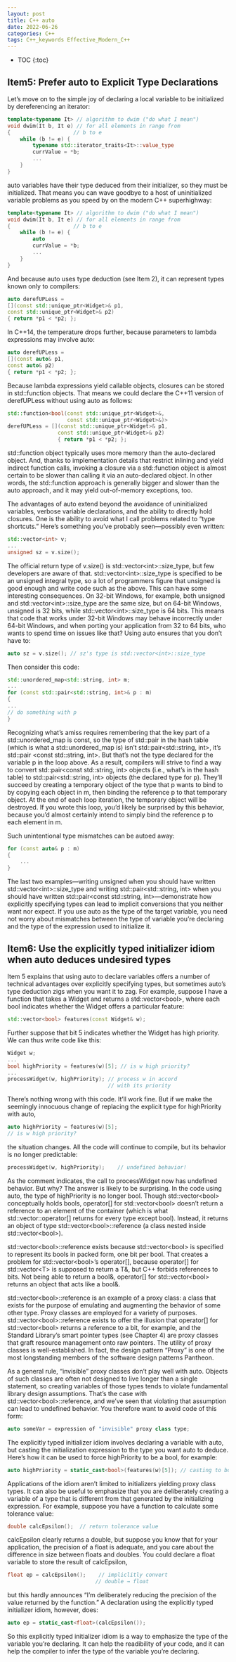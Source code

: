```yaml
---
layout: post
title: C++ auto
date: 2022-06-26
categories: C++
tags: C++_keywords Effective_Modern_C++
---
```


* TOC
{:toc}

## Item5: Prefer auto to Explicit Type Declarations

Let’s move on to the simple joy of declaring a local variable to be initialized by dereferencing an iterator:

```cpp
template<typename It> // algorithm to dwim ("do what I mean")
void dwim(It b, It e) // for all elements in range from
{                    // b to e
    while (b != e) {
        typename std::iterator_traits<It>::value_type
        currValue = *b;
        ...
    }
}
```

auto variables have their type deduced from their initializer, so they must be initialized. That means you can wave goodbye to a host of uninitialized variable problems as you speed by on the modern C++ superhighway:

```cpp
template<typename It> // algorithm to dwim ("do what I mean")
void dwim(It b, It e) // for all elements in range from
{                    // b to e
    while (b != e) {
        auto
        currValue = *b;
        ...
    }
}
```

And because auto uses type deduction (see Item 2), it can represent types known only to compilers:

```cpp
auto derefUPLess =
[](const std::unique_ptr<Widget>& p1,
const std::unique_ptr<Widget>& p2)
{ return *p1 < *p2; };
```

In C++14, the temperature drops further, because parameters to lambda expressions may involve auto:

```cpp
auto derefUPLess =
[](const auto& p1,
const auto& p2)
{ return *p1 < *p2; };
```

Because lambda expressions yield callable objects, closures can be stored in std::function objects. That means we could declare the C++11 version of derefUPLess without using auto as follows:

```cpp
std::function<bool(const std::unique_ptr<Widget>&,
                   const std::unique_ptr<Widget>&)>
derefUPLess = [](const std::unique_ptr<Widget>& p1,
                const std::unique_ptr<Widget>& p2)
                { return *p1 < *p2; };
```

std::function object typically uses more memory than the auto-declared object. And, thanks to implementation details that restrict inlining and yield indirect function calls, invoking a closure via a std::function object is almost certain to be slower than calling it via an auto-declared object. In other words, the std::function approach is generally bigger and slower than the auto approach, and it may yield out-of-memory exceptions, too.

The advantages of auto extend beyond the avoidance of uninitialized variables, verbose variable declarations, and the ability to directly hold closures. One is the ability to avoid what I call problems related to “type shortcuts.” Here’s something you’ve probably seen—possibly even written:

```cpp
std::vector<int> v;
...
unsigned sz = v.size();
```

The official return type of v.size() is std::vector\<int\>::size_type, but few developers are aware of that. std::vector\<int\>::size_type is specified to be an unsigned integral type, so a lot of programmers figure that unsigned is good enough and write code such as the above. This can have some interesting consequences. On 32-bit Windows, for example, both unsigned and std::vector\<int\>::size_type are the same size, but on 64-bit Windows, unsigned is 32 bits, while std::vector\<int\>::size_type is 64 bits. This means that code that works under 32-bit Windows may behave incorrectly under 64-bit Windows, and when porting your application from 32 to 64 bits, who wants to spend time on issues like that? Using auto ensures that you don’t have to:

```cpp
auto sz = v.size(); // sz's type is std::vector<int>::size_type
```

Then consider this code:

```cpp
std::unordered_map<std::string, int> m;
...
for (const std::pair<std::string, int>& p : m)
{
...
// do something with p
}
```

Recognizing what’s amiss requires remembering that the key part of a std::unordered_map is const, so the type of std::pair in the hash table (which is what a std::unordered_map is) isn’t std::pair<std::string, int>, it’s std::pair <const std::string, int>. But that’s not the type declared for the variable p in the loop above. As a result, compilers will strive to find a way to convert std::pair<const std::string, int> objects (i.e., what’s in the hash table) to std::pair<std::string, int> objects (the declared type for p). They’ll succeed by creating a temporary object of the type that p wants to bind to by copying each object in m, then binding the reference p to that temporary object. At the end of each loop iteration, the temporary object will be destroyed. If you wrote this loop, you’d likely be surprised by this behavior, because you’d almost certainly intend to simply bind the reference p to each element in m.

Such unintentional type mismatches can be autoed away:

```cpp
for (const auto& p : m)
{
    ...
}
```

The last two examples—writing unsigned when you should have written std::vector\<int\>::size_type and writing std::pair<std::string, int> when you should have written std::pair<const std::string, int>—demonstrate how explicitly specifying types can lead to implicit conversions that you neither want nor expect. If you use auto as the type of the target variable, you need not worry about mismatches between the type of variable you’re declaring and the type of the expression used to initialize it.

## Item6: Use the explicitly typed initializer idiom when auto deduces undesired types

Item 5 explains that using auto to declare variables offers a number of technical advantages over explicitly specifying types, but sometimes auto’s type deduction zigs when you want it to zag. For example, suppose I have a function that takes a Widget and returns a std::vector\<bool\>, where each bool indicates whether the Widget offers a particular feature:

```cpp
std::vector<bool> features(const Widget& w);
```

Further suppose that bit 5 indicates whether the Widget has high priority. We can thus write code like this:

```cpp
Widget w;
...
bool highPriority = features(w)[5]; // is w high priority?
...
processWidget(w, highPriority); // process w in accord
                                // with its priority
```

There’s nothing wrong with this code. It’ll work fine. But if we make the seemingly innocuous change of replacing the explicit type for highPriority with auto,

```cpp
auto highPriority = features(w)[5];
// is w high priority?
```

the situation changes. All the code will continue to compile, but its behavior is no longer predictable:

```cpp
processWidget(w, highPriority);    // undefined behavior!
```

As the comment indicates, the call to processWidget now has undefined behavior. But why? The answer is likely to be surprising. In the code using auto, the type of highPriority is no longer bool. Though std::vector\<bool\> conceptually holds bools, operator[] for std::vector\<bool\> doesn’t return a reference to an element of the container (which is what std::vector::operator[] returns for every type except bool). Instead, it returns an object of type std::vector\<bool\>::reference (a class nested inside std::vector\<bool\>).

std::vector\<bool\>::reference exists because std::vector\<bool\> is specified to represent its bools in packed form, one bit per bool. That creates a problem for std::vector\<bool\>’s operator[], because operator[] for std::vector\<T\> is supposed to return a T&, but C++ forbids references to bits. Not being able to return a bool&, operator[] for std::vector\<bool\> returns an object that acts like a bool&.

std::vector\<bool\>::reference is an example of a proxy class: a class that exists for the purpose of emulating and augmenting the behavior of some other type. Proxy classes are employed for a variety of purposes. std::vector\<bool\>::reference exists to offer the illusion that operator[] for std::vector\<bool\> returns a reference to a bit, for example, and the Standard Library’s smart pointer types (see Chapter 4) are proxy classes that graft resource management onto raw pointers. The utility of proxy classes is well-established. In fact, the design pattern “Proxy” is one of the most longstanding members of the software design patterns Pantheon.

As a general rule, “invisible” proxy classes don’t play well with auto. Objects of such classes are often not designed to live longer than a single statement, so creating variables of those types tends to violate fundamental library design assumptions. That’s the case with std::vector\<bool\>::reference, and we’ve seen that violating that assumption can lead to undefined behavior. You therefore want to avoid code of this form:

```cpp
auto someVar = expression of "invisible" proxy class type;
```

The explicitly typed initializer idiom involves declaring a variable with auto, but casting the initialization expression to the type you want auto to deduce. Here’s how it can be used to force highPriority to be a bool, for example:

```cpp
auto highPriority = static_cast<bool>(features(w)[5]); // casting to bool
```

Applications of the idiom aren’t limited to initializers yielding proxy class types. It can also be useful to emphasize that you are deliberately creating a variable of a type that is different from that generated by the initializing expression. For example, suppose you have a function to calculate some tolerance value:

```cpp
double calcEpsilon();  // return tolerance value
```

calcEpsilon clearly returns a double, but suppose you know that for your application, the precision of a float is adequate, and you care about the difference in size between floats and doubles. You could declare a float variable to store the result of calcEpsilon,

```cpp
float ep = calcEpsilon();    // impliclitly convert
                            // double → float
```

but this hardly announces “I’m deliberately reducing the precision of the value returned by the function.” A declaration using the explicitly typed initializer idiom, however, does:

```cpp
auto ep = static_cast<float>(calcEpsilon());
```

So this explicitly typed initializer idiom is a way to emphasize the type of the variable you’re declaring. It can help the readibility of your code, and it can help the compiler to infer the type of the variable you’re declaring.
